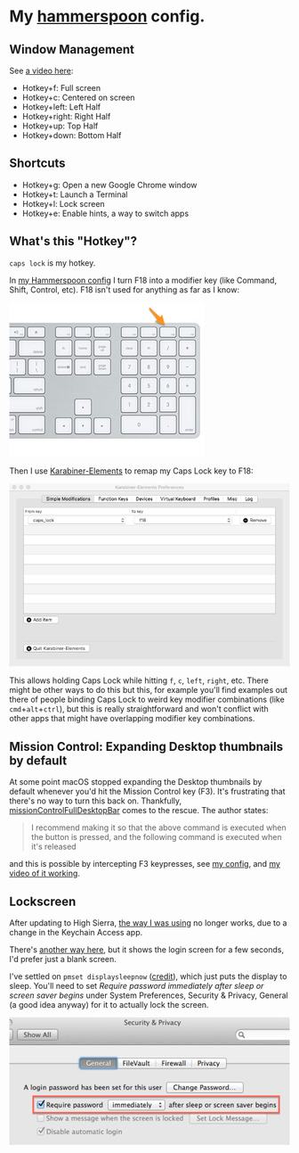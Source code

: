 # My [hammerspoon](http://www.hammerspoon.org/) config.

## Window Management

See [a video here](https://youtu.be/OjS6LqKEPcA):

* Hotkey+f: Full screen
* Hotkey+c: Centered on screen
* Hotkey+left: Left Half
* Hotkey+right: Right Half
* Hotkey+up: Top Half
* Hotkey+down: Bottom Half

## Shortcuts

* Hotkey+g: Open a new Google Chrome window
* Hotkey+t: Launch a Terminal
* Hotkey+l: Lock screen
* Hotkey+e: Enable hints, a way to switch apps

## What's this "Hotkey"?

`caps lock` is my hotkey.

In [my Hammerspoon config](https://github.com/skehlet/hammerspoon/blob/master/init.lua#L55) I turn F18 into a modifier key (like
Command, Shift, Control, etc). F18 isn't used for anything as far as I know:

![F18](apple-wireless-keyboard-numeric.png?raw=true "F18")

Then I use [Karabiner-Elements](https://github.com/tekezo/Karabiner-Elements) to remap my Caps Lock key to F18:

![How to configure Karabiner-Elements](Karabiner-Elements.png?raw=true "How to configure Karabiner-Elements")

This allows holding Caps Lock while hitting `f`, `c`, `left`, `right`, etc. There might be other ways to do this but this, for example you'll find examples out there of people binding Caps Lock to weird key modifier combinations (like `cmd`+`alt`+`ctrl`), but this is really straightforward and won't conflict with other apps that might have overlapping modifier key combinations.

## Mission Control: Expanding Desktop thumbnails by default

At some point macOS stopped expanding the Desktop thumbnails by default whenever you'd hit the Mission Control key (F3). It's frustrating that there's no way to turn this back on. Thankfully, [missionControlFullDesktopBar](https://github.com/briankendall/missionControlFullDesktopBar) comes to the rescue. The author states:

> I recommend making it so that the above command is executed when the button is pressed, and the following command is executed when it's released

and this is possible by intercepting F3 keypresses, see [my config](https://github.com/skehlet/hammerspoon/blob/master/init.lua#L112), and [my video of it working](https://youtu.be/K0PgxgLWZM4).

## Lockscreen

After updating to High Sierra, [the way I was using](https://apple.stackexchange.com/a/123738) no longer works, due to a change in the Keychain Access app.

There's [another way here](https://stackoverflow.com/a/26492632), but it shows the login screen for a few seconds, I'd prefer just a blank screen.

I've settled on `pmset displaysleepnow` ([credit](https://apple.stackexchange.com/a/111493)), which just puts the display to sleep. You'll need to set _Require password immediately after sleep or screen saver begins_ under System Preferences, Security & Privacy, General (a good idea anyway) for it to actually lock the screen.

![Require password immediately after sleep or screen saver begins](L851F.png?raw=true "Require password immediately after sleep or screen saver begins")
